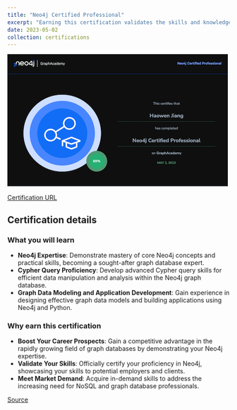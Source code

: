 ```yaml
---
title: "Neo4j Certified Professional"
excerpt: "Earning this certification validates the skills and knowledge to build applications with graph data modeling and Cypher queries.<br/><img src='/images/neo4j-certified-professional.png'>"
date: 2023-05-02
collection: certifications
---
```


![](/images/neo4j-certified-professional.png)

[Certification URL](https://graphacademy.neo4j.com/c/d94fef46-9700-4e29-a5c5-657bba4462f1/)

## Certification details

### What you will learn

- **Neo4j Expertise**: Demonstrate mastery of core Neo4j concepts and practical skills, becoming a sought-after graph database expert.
- **Cypher Query Proficiency**: Develop advanced Cypher query skills for efficient data manipulation and analysis within the Neo4j graph database.
- **Graph Data Modeling and Application Development**: Gain experience in designing effective graph data models and building applications using Neo4j and Python.

### Why earn this certification

- **Boost Your Career Prospects**: Gain a competitive advantage in the rapidly growing field of graph databases by demonstrating your Neo4j expertise.
- **Validate Your Skills**: Officially certify your proficiency in Neo4j, showcasing your skills to potential employers and clients.
- **Meet Market Demand**: Acquire in-demand skills to address the increasing need for NoSQL and graph database professionals.

[Source](https://graphacademy.neo4j.com/courses/neo4j-certification/)
